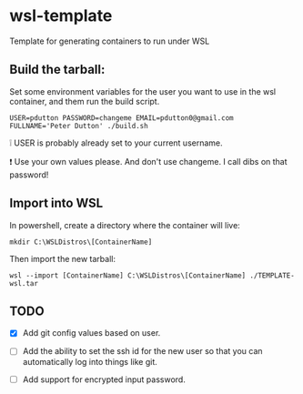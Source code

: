 # wsl-template
Template for generating containers to run under WSL

## Build the tarball:

Set some environment variables for the user you want to use in the wsl container, and
them run the build script.  

`USER=pdutton PASSWORD=changeme EMAIL=pdutton0@gmail.com FULLNAME='Peter Dutton' ./build.sh` 

 :grey_exclamation: USER is probably already set to your current username.

 :exclamation: Use your own values please. And don't use changeme. I call dibs on that password!

## Import into WSL

In powershell, create a directory where the container will live:

`mkdir C:\WSLDistros\[ContainerName]`

Then import the new tarball:

`wsl --import [ContainerName] C:\WSLDistros\[ContainerName] ./TEMPLATE-wsl.tar`


## TODO

  - [X] Add git config values based on user.
  - [ ] Add the ability to set the ssh id for the new user so that you can automatically log into things like git.
  - [ ] Add support for encrypted input password.



